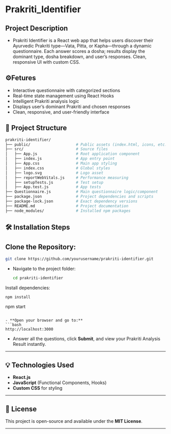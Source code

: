 # Prakriti_Identifier
## **Project Description**
* Prakriti Identifier is a React web app that helps users discover their Ayurvedic Prakriti type—Vata, Pitta, or Kapha—through a dynamic questionnaire. Each answer scores a dosha; results display the dominant type, dosha breakdown, and user’s responses. Clean, responsive UI with custom CSS.
## **⚙️Fetures**
* Interactive questionnaire with categorized sections
* Real-time state management using React Hooks
* Intelligent Prakriti analysis logic
* Displays user’s dominant Prakriti and chosen responses
* Clean, responsive, and user-friendly interface
## **📂 Project Structure**
```bash
prakriti-identifier/
├── public/                    # Public assets (index.html, icons, etc.)
├── src/                       # Source files
│   ├── App.js                 # Root application component
│   ├── index.js               # App entry point
│   ├── App.css                # Main app styling
│   ├── index.css              # Global styles
│   ├── logo.svg               # Logo asset
│   ├── reportWebVitals.js     # Performance measuring
│   ├── setupTests.js          # Test setup
│   ├── App.test.js            # App tests
├── Questionnaire.js           # Main questionnaire logic/component
├── package.json               # Project dependencies and scripts
├── package-lock.json          # Exact dependency versions
├── README.md                  # Project documentation
├── node_modules/              # Installed npm packages
```

## **🛠️ Installation Steps**
## Clone the Repository:
```bash
git clone https://github.com/yourusername/prakriti-identifier.git
```
* Navigate to the project folder:
  ```bash
  cd prakriti-identifier
  ```
Install dependencies:
```bash
npm install
```


  npm start
  ```

- **Open your browser and go to:**
  ```bash
  http://localhost:3000
  ```

- Answer all the questions, click **Submit**, and view your Prakriti Analysis Result instantly.

---

## 💡 Technologies Used

- **React.js**
- **JavaScript** (Functional Components, Hooks)
- **Custom CSS** for styling

---

## 📜 License

This project is open-source and available under the **MIT License**.

---
